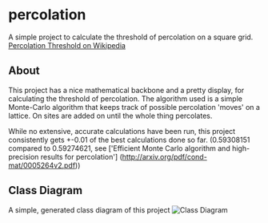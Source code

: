 # percolation

A simple project to calculate the threshold of percolation on a square grid.
[Percolation Threshold on Wikipedia](http://en.wikipedia.org/wiki/Percolation_Theory)

## About

This project has a nice mathematical backbone and a pretty display, for calculating the threshold of percolation. The
algorithm used is a simple Monte-Carlo algorithm that keeps track of possible percolation 'moves' on a lattice. On sites
are added on until the whole thing percolates.

While no extensive, accurate calculations have been run, this project consistently gets +-0.01 of the best calculations
done so far. (0.59308151 compared to 0.59274621, see
['Efficient Monte Carlo algorithm and high-precision results for percolation']
(http://arxiv.org/pdf/cond-mat/0005264v2.pdf))

## Class Diagram
A simple, generated class diagram of this project
![Class Diagram](http://i.imgur.com/DZup5ky.png)